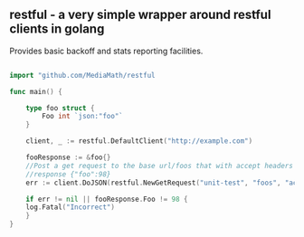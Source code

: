 ## restful - a very simple wrapper around restful clients in golang

Provides basic backoff and stats reporting facilities.

```go

import "github.com/MediaMath/restful

func main() {

    type foo struct {
        Foo int `json:"foo"`
    }

    client, _ := restful.DefaultClient("http://example.com")

    fooResponse := &foo{}
    //Post a get request to the base url/foos that with accept headers accept1 and accept2 and expects a json
    //response {"foo":98}
    err := client.DoJSON(restful.NewGetRequest("unit-test", "foos", "accept1", "accept2"), nil, fooResponse)

    if err != nil || fooResponse.Foo != 98 {
	log.Fatal("Incorrect")
    }
}
```
